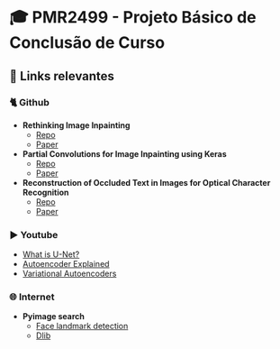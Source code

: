 # 🎓 PMR2499 - Projeto Básico de Conclusão de Curso

## 🔗 Links relevantes

### 🐈 Github

- **Rethinking Image Inpainting**
  - [Repo](https://github.com/KumapowerLIU/Rethinking-Inpainting-MEDFE)
  - [Paper](https://www.ecva.net/papers/eccv_2020/papers_ECCV/papers/123470715.pdf)
- **Partial Convolutions for Image Inpainting using Keras**
  - [Repo](https://github.com/MathiasGruber/PConv-Keras)
  - [Paper](https://arxiv.org/abs/1804.07723)
- **Reconstruction of Occluded Text in Images for Optical Character Recognition**
  - [Repo](https://github.com/DiaaEsmail/Reconstruction-of-occluded-text-in-images-for-OCR-using-PConv)
  - [Paper](https://github.com/DiaaEsmail/Reconstruction-of-occluded-text-in-images-for-OCR-using-PConv/blob/master/Dia2019_MA.pdf)

### ▶️ Youtube

- [What is U-Net?](https://www.youtube.com/watch?v=azM57JuQpQI)
- [Autoencoder Explained](https://www.youtube.com/watch?v=H1AllrJ-_30)
- [Variational Autoencoders](https://www.youtube.com/watch?v=9zKuYvjFFS8)

### 🌐 Internet

- **Pyimage search**
  - [Face landmark detection](https://www.pyimagesearch.com/2017/04/10/detect-eyes-nose-lips-jaw-dlib-opencv-python/)
  - [Dlib](https://www.pyimagesearch.com/2017/04/03/facial-landmarks-dlib-opencv-python/)
